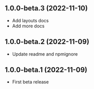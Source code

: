 ## 1.0.0-beta.3 (2022-11-10)

* Add layouts docs
* Add more docs

## 1.0.0-beta.2 (2022-11-09)

* Update readme and npmignore

## 1.0.0-beta.1 (2022-11-09)

* First beta release